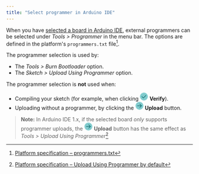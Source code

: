 ```yaml
---
title: "Select programmer in Arduino IDE"
---
```


When you have [selected a board in Arduino IDE](https://support.arduino.cc/hc/en-us/articles/4406856349970-Select-board-and-port-in-Arduino-IDE#board), external programmers can be selected under _Tools > Programmer_ in the menu bar. The options are defined in the platform's `programmers.txt` file[^1].

[^1]: [Platform specification – programmers.txt](https://arduino.github.io/arduino-cli/latest/platform-specification#programmerstxt)

The programmer selection is used by:

* The _Tools > Burn Bootloader_ option.
* The _Sketch > Upload Using Programmer_ option.

The programmer selection is **not** used when:

* Compiling your sketch (for example, when clicking ![Verify button](img/symbol_verify2.png) **Verify**).
* Uploading without a programmer, by clicking the ![Upload button](img/symbol_upload2.png) **Upload** button.

> **Note:** In Arduino IDE 1.x, if the selected board _only_ supports programmer uploads, the ![Upload button](img/symbol_upload2.png) **Upload** button has the same effect as _Tools > Upload Using Programmer_[^2]

[^2]: [Platform specification – Upload Using Programmer by default](https://arduino.github.io/arduino-cli/latest/platform-specification/#upload-using-programmer-by-default)
